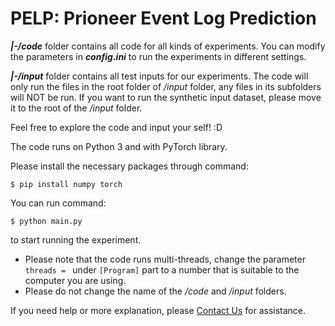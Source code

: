 # PELP: Prioneer Event Log Prediction

***|-/code*** folder contains all code for all kinds of experiments.
You can modify the parameters in ***_config.ini_*** to run the experiments in different settings.

***|-/input*** folder contains all test inputs for our experiments.
The code will only run the files in the root folder of */input* folder, any files in its subfolders will NOT be run. If you want to run the synthetic input dataset, please move it to the root of the */input* folder.

Feel free to explore the code and input your self! :D

The code runs on Python 3 and with PyTorch library.

Please install the necessary packages through command: 
```console
$ pip install numpy torch
```
You can run command: 
```console
$ python main.py
```
to start running the experiment.

* Please note that the code runs multi-threads, change the parameter `threads = ` under `[Program]` part to a number that is suitable to the computer you are using.
* Please do not change the name of the */code* and */input* folders.

If you need help or more explanation, please [Contact Us](mailto:w.zhou26@student.unimelb.edu.au) for assistance.
